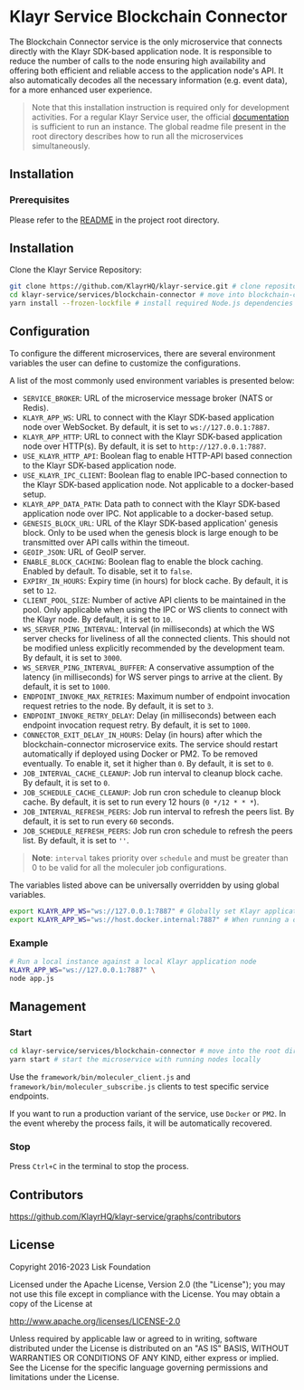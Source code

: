 # Klayr Service Blockchain Connector

The Blockchain Connector service is the only microservice that connects directly with the Klayr SDK-based application node. It is responsible to reduce the number of calls to the node ensuring high availability and offering both efficient and reliable access to the application node's API. It also automatically decodes all the necessary information (e.g. event data), for a more enhanced user experience.

> Note that this installation instruction is required only for development activities. For a regular Klayr Service user, the official [documentation](https://klayr.xyz/documentation/klayr-service/) is sufficient to run an instance. The global readme file present in the root directory describes how to run all the microservices simultaneously.

## Installation

### Prerequisites

Please refer to the [README](../../README.md) in the project root directory.

## Installation

Clone the Klayr Service Repository:

```bash
git clone https://github.com/KlayrHQ/klayr-service.git # clone repository
cd klayr-service/services/blockchain-connector # move into blockchain-connector microservice directory
yarn install --frozen-lockfile # install required Node.js dependencies
```

## Configuration

To configure the different microservices, there are several environment variables the user can define to customize the configurations.

A list of the most commonly used environment variables is presented below:

- `SERVICE_BROKER`: URL of the microservice message broker (NATS or Redis).
- `KLAYR_APP_WS`: URL to connect with the Klayr SDK-based application node over WebSocket. By default, it is set to `ws://127.0.0.1:7887`.
- `KLAYR_APP_HTTP`: URL to connect with the Klayr SDK-based application node over HTTP(s). By default, it is set to `http://127.0.0.1:7887`.
- `USE_KLAYR_HTTP_API`: Boolean flag to enable HTTP-API based connection to the Klayr SDK-based application node.
- `USE_KLAYR_IPC_CLIENT`: Boolean flag to enable IPC-based connection to the Klayr SDK-based application node. Not applicable to a docker-based setup.
- `KLAYR_APP_DATA_PATH`: Data path to connect with the Klayr SDK-based application node over IPC. Not applicable to a docker-based setup.
- `GENESIS_BLOCK_URL`: URL of the Klayr SDK-based application' genesis block. Only to be used when the genesis block is large enough to be transmitted over API calls within the timeout.
- `GEOIP_JSON`: URL of GeoIP server.
- `ENABLE_BLOCK_CACHING`: Boolean flag to enable the block caching. Enabled by default. To disable, set it to `false`.
- `EXPIRY_IN_HOURS`: Expiry time (in hours) for block cache. By default, it is set to `12`.
- `CLIENT_POOL_SIZE`: Number of active API clients to be maintained in the pool. Only applicable when using the IPC or WS clients to connect with the Klayr node. By default, it is set to `10`.
- `WS_SERVER_PING_INTERVAL`: Interval (in milliseconds) at which the WS server checks for liveliness of all the connected clients. This should not be modified unless explicitly recommended by the development team. By default, it is set to `3000`.
- `WS_SERVER_PING_INTERVAL_BUFFER`: A conservative assumption of the latency (in milliseconds) for WS server pings to arrive at the client. By default, it is set to `1000`.
- `ENDPOINT_INVOKE_MAX_RETRIES`: Maximum number of endpoint invocation request retries to the node. By default, it is set to `3`.
- `ENDPOINT_INVOKE_RETRY_DELAY`: Delay (in milliseconds) between each endpoint invocation request retry. By default, it is set to `1000`.
- `CONNECTOR_EXIT_DELAY_IN_HOURS`: Delay (in hours) after which the blockchain-connector microservice exits. The service should restart automatically if deployed using Docker or PM2. To be removed eventually. To enable it, set it higher than `0`. By default, it is set to `0`.
- `JOB_INTERVAL_CACHE_CLEANUP`: Job run interval to cleanup block cache. By default, it is set to `0`.
- `JOB_SCHEDULE_CACHE_CLEANUP`: Job run cron schedule to cleanup block cache. By default, it is set to run every 12 hours (`0 */12 * * *`).
- `JOB_INTERVAL_REFRESH_PEERS`: Job run interval to refresh the peers list. By default, it is set to run every `60` seconds.
- `JOB_SCHEDULE_REFRESH_PEERS`: Job run cron schedule to refresh the peers list. By default, it is set to `''`.

> **Note**: `interval` takes priority over `schedule` and must be greater than 0 to be valid for all the moleculer job configurations.

The variables listed above can be universally overridden by using global variables.

```bash
export KLAYR_APP_WS="ws://127.0.0.1:7887" # Globally set Klayr application node URL
export KLAYR_APP_WS="ws://host.docker.internal:7887" # When running a docker-based setup
```

### Example

```bash
# Run a local instance against a local Klayr application node
KLAYR_APP_WS="ws://127.0.0.1:7887" \
node app.js
```

## Management

### Start

```bash
cd klayr-service/services/blockchain-connector # move into the root directory of the blockchain-connector microservice
yarn start # start the microservice with running nodes locally
```

Use the `framework/bin/moleculer_client.js` and `framework/bin/moleculer_subscribe.js` clients to test specific service endpoints.

If you want to run a production variant of the service, use `Docker` or `PM2`. In the event whereby the process fails, it will be automatically recovered.

### Stop

Press `Ctrl+C` in the terminal to stop the process.

## Contributors

https://github.com/KlayrHQ/klayr-service/graphs/contributors

## License

Copyright 2016-2023 Lisk Foundation

Licensed under the Apache License, Version 2.0 (the "License");
you may not use this file except in compliance with the License.
You may obtain a copy of the License at

http://www.apache.org/licenses/LICENSE-2.0

Unless required by applicable law or agreed to in writing, software
distributed under the License is distributed on an "AS IS" BASIS,
WITHOUT WARRANTIES OR CONDITIONS OF ANY KIND, either express or implied.
See the License for the specific language governing permissions and
limitations under the License.

[klayr documentation site]: https://klayr.xyz/documentation
